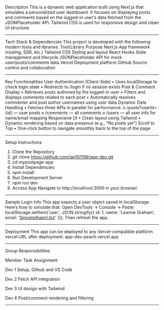 Description
This is a dynamic web application built using Next.js that simulates a personalized user dashboard. It focuses on displaying posts and comments based on the logged-in user’s data fetched from the JSONPlaceholder API. Tailwind CSS is used for responsive design and clean UI structure.
________________________________________
Tech Stack & Dependencies
This project is developed with the following modern tools and libraries:
Tool/Library	Purpose
Next.js	App framework (routing, SSR, etc.)
Tailwind CSS	Styling and layout
React Hooks	State management and lifecycle
JSONPlaceholder	API for mock user/posts/comments data
Vercel	Deployment platform
GitHub	Source control and collaboration
________________________________________
Key Functionalities
User Authentication (Client-Side)
•	Uses localStorage to check login state
•	Redirects to /login if no session exists
Post & Comment Display
•	Retrieves posts authored by the logged-in user
•	Filters and displays comments related to each post
•	Automatically resolves commenter and post author usernames using user data
Dynamic Data Handling
•	Fetches three APIs in parallel for performance:
o	/posts?userId={id} — user posts
o	/comments — all comments
o	/users — all user info for name/email mapping
Responsive UI
•	Clean layout using Tailwind
•	Dynamic rendering based on data presence (e.g., “No posts yet”)
Scroll to Top
•	One-click button to navigate smoothly back to the top of the page
________________________________________
Setup Instructions
1.	Clone the Repository
2.	git clone https://github.com/jan101199/app-dev.git
3.	cd mypostpage-app
4.	Install Dependencies
5.	npm install
6.	Run Development Server
7.	npm run dev
8.	Access App
Navigate to http://localhost:3000 in your browser.
________________________________________
Sample Login Info
This app expects a user object saved in localStorage. Here’s how to simulate that:
Open DevTools → Console → Paste:
localStorage.setItem('user', JSON.stringify({
  id: 1,
  name: 'Leanne Graham',
  email: 'Sincere@april.biz'
}));
Then refresh the app.
________________________________________
Deployment
This app can be deployed to any Vercel-compatible platform.
vercel
URL after deployment:
app-dev-peach.vercel.app

________________________________________
Group Responsibilities

Member	Task Assignment


Dev 1	Setup, Github and VS Code

Dev 2	Fetch API integration

Dev 3	UI design with Tailwind

Dev 4	Post/comment rendering and filtering
________________________________________

